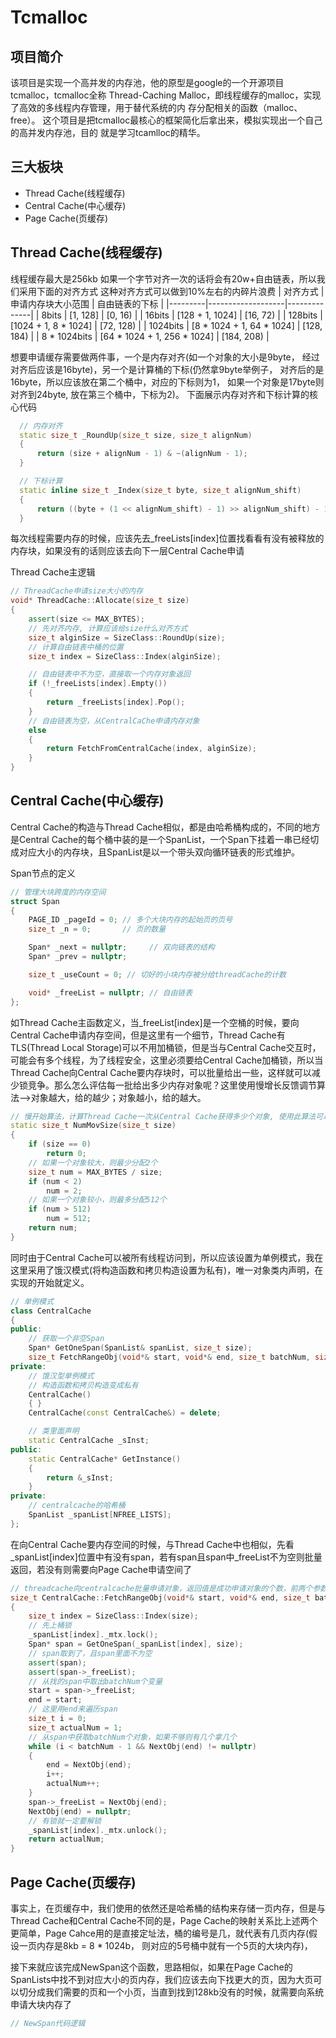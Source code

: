 # Tcmalloc
## 项目简介
  该项⽬是实现⼀个⾼并发的内存池，他的原型是google的⼀个开源项⽬tcmalloc，tcmalloc全称
Thread-Caching Malloc，即线程缓存的malloc，实现了⾼效的多线程内存管理，⽤于替代系统的内
存分配相关的函数（malloc、free）。
  这个项⽬是把tcmalloc最核⼼的框架简化后拿出来，模拟实现出⼀个⾃⼰的⾼并发内存池，⽬的
就是学习tcamlloc的精华。

## 三大板块
- Thread Cache(线程缓存)
- Central Cache(中心缓存)
- Page Cache(页缓存)

## Thread Cache(线程缓存)

  线程缓存最大是256kb
  如果一个字节对齐一次的话将会有20w+自由链表，所以我们采用下面的对齐方式
  这种对齐方式可以做到10%左右的内碎片浪费
  | 对齐方式 | 申请内存块大小范围 | 自由链表的下标 |
  |---------|-------------------|--------------|
  | 8bits | [1, 128] | [0, 16) |
  | 16bits | [128 + 1, 1024] | [16, 72) |
  | 128bits | [1024 + 1, 8 * 1024] | [72, 128) |
  | 1024bits | [8 * 1024 + 1, 64 * 1024] | [128, 184) |
  | 8 * 1024bits | [64 * 1024 + 1, 256 * 1024] | [184, 208) |

  想要申请缓存需要做两件事，一个是内存对齐(如一个对象的大小是9byte， 经过对齐后应该是16byte)，另一个是计算桶的下标(仍然拿9byte举例子， 对齐后的是16byte，所以应该放在第二个桶中，对应的下标则为1， 如果一个对象是17byte则对齐到24byte, 放在第三个桶中，下标为2)。
  下面展示内存对齐和下标计算的核心代码
  ``` cpp
    // 内存对齐
    static size_t _RoundUp(size_t size, size_t alignNum)
    {
        return (size + alignNum - 1) & ~(alignNum - 1);
    }

    // 下标计算
    static inline size_t _Index(size_t byte, size_t alignNum_shift)
    {
        return ((byte + (1 << alignNum_shift) - 1) >> alignNum_shift) - 1;
    }
```
  每次线程需要内存的时候，应该先去_freeLists[index]位置找看看有没有被释放的内存块，如果没有的话则应该去向下一层Central Cache申请

  Thread Cache主逻辑
  ``` cpp
  // ThreadCache申请size大小的内存
  void* ThreadCache::Allocate(size_t size)
  {
      assert(size <= MAX_BYTES);
      // 先对齐内存, 计算应该给size什么对齐方式
      size_t alginSize = SizeClass::RoundUp(size);
      // 计算自由链表中桶的位置
      size_t index = SizeClass::Index(alginSize);
  
      // 自由链表中不为空，直接取一个内存对象返回
      if (!_freeLists[index].Empty())
      {
          return _freeLists[index].Pop();
      }
      // 自由链表为空，从CentralCaChe申请内存对象
      else
      {
          return FetchFromCentralCache(index, alginSize);
      }
  }
```

## Central Cache(中心缓存)

  Central Cache的构造与Thread Cache相似，都是由哈希桶构成的，不同的地方是Central Cache的每个桶中装的是一个SpanList，一个Span下挂着一串已经切成对应大小的内存块，且SpanList是以一个带头双向循环链表的形式维护。
  
Span节点的定义
``` cpp
// 管理大块跨度的内存空间
struct Span
{
    PAGE_ID _pageId = 0; // 多个大块内存的起始页的页号
    size_t _n = 0;       // 页的数量

    Span* _next = nullptr;     // 双向链表的结构
    Span* _prev = nullptr;

    size_t _useCount = 0; // 切好的小块内存被分给threadCache的计数

    void* _freeList = nullptr; // 自由链表
};
```
如Thread Cache主函数定义，当_freeList[index]是一个空桶的时候，要向Central Cache申请内存空间，但是这里有一个细节，Thread Cache有TLS(Thread Local Storage)可以不用加桶锁，但是当与Central Cache交互时，可能会有多个线程，为了线程安全，这里必须要给Central Cache加桶锁，所以当Thread Cache向Central Cache要内存块时，可以批量给出一些，这样就可以减少锁竞争。那么怎么评估每一批给出多少内存对象呢？这里使用慢增长反馈调节算法-->对象越大，给的越少；对象越小，给的越大。

``` cpp
// 慢开始算法，计算Thread Cache一次从Central Cache获得多少个对象, 使用此算法可以控制一次获得[2, 512]个对象
static size_t NumMovSize(size_t size)
{
    if (size == 0)
        return 0;
    // 如果一个对象较大，则最少分配2个
    size_t num = MAX_BYTES / size;
    if (num < 2)
        num = 2;
    // 如果一个对象较小，则最多分配512个
    if (num > 512)
        num = 512;
    return num;
}
```

同时由于Central Cache可以被所有线程访问到，所以应该设置为单例模式，我在这里采用了饿汉模式(将构造函数和拷贝构造设置为私有)，唯一对象类内声明，在实现的开始就定义。
``` cpp
// 单例模式
class CentralCache
{
public:
	// 获取一个非空Span
	Span* GetOneSpan(SpanList& spanList, size_t size);
	size_t FetchRangeObj(void*& start, void*& end, size_t batchNum, size_t size);
private:
	// 饿汉型单例模式
	// 构造函数和拷贝构造变成私有
	CentralCache()
	{ }
	CentralCache(const CentralCache&) = delete;

	// 类里面声明
	static CentralCache _sInst;
public:
	static CentralCache* GetInstance()
	{
		return &_sInst;
	}
private:
	// centralcache的哈希桶
	SpanList _spanList[NFREE_LISTS];
};
```
在向Central Cache要内存空间的时候，与Thread Cache中也相似，先看_spanList[index]位置中有没有span，若有span且span中_freeList不为空则批量返回，若没有则需要向Page Cache申请空间了
``` cpp
// threadcache向centralcache批量申请对象，返回值是成功申请对象的个数，前两个参数是输出型参数
size_t CentralCache::FetchRangeObj(void*& start, void*& end, size_t batchNum, size_t size)
{
	size_t index = SizeClass::Index(size);
	// 先上桶锁
	_spanList[index]._mtx.lock();
	Span* span = GetOneSpan(_spanList[index], size);
	// span取到了，且span里面不为空
	assert(span);
	assert(span->_freeList);
	// 从找的span中取出batchNum个变量
	start = span->_freeList;
	end = start;
	// 这里用end来遍历span
	size_t i = 0;
	size_t actualNum = 1;
	// 从span中获取batchNum个对象，如果不够则有几个拿几个
	while (i < batchNum - 1 && NextObj(end) != nullptr)
	{
		end = NextObj(end);
		i++;
		actualNum++;
	}
	span->_freeList = NextObj(end);
	NextObj(end) = nullptr;
	// 有锁就一定要解锁
	_spanList[index]._mtx.unlock();
	return actualNum;
}
```

## Page Cache(页缓存)

事实上，在页缓存中，我们使用的依然还是哈希桶的结构来存储一页内存，但是与Thread Cache和Central Cache不同的是，Page Cache的映射关系比上述两个更简单，Page Cahce用的是直接定址法，桶的编号是几，就代表有几页内存(假设一页内存是8kb = 8 * 1024b， 则对应的5号桶中就有一个5页的大块内存)，

接下来就应该完成NewSpan这个函数，思路相似，如果在Page Cache的SpanLists中找不到对应大小的页内存，我们应该去向下找更大的页，因为大页可以切分成我们需要的页和一个小页，当直到找到128kb没有的时候，就需要向系统申请大块内存了

``` cpp
// NewSpan代码逻辑







